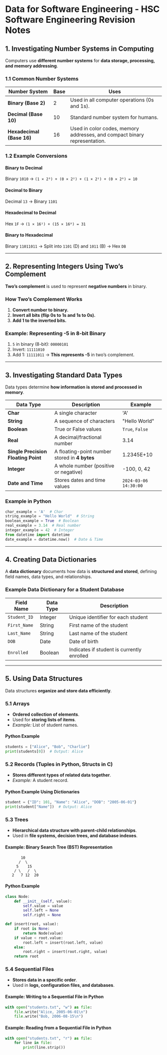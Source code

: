 # Data for Software Engineering - HSC Software Engineering Revision Notes

## 1. Investigating Number Systems in Computing
Computers use **different number systems** for **data storage, processing, and memory addressing**.

### **1.1 Common Number Systems**
| **Number System** | **Base** | **Uses** |
|------------------|---------|----------|
| **Binary (Base 2)** | 2 | Used in all computer operations (0s and 1s). |
| **Decimal (Base 10)** | 10 | Standard number system for humans. |
| **Hexadecimal (Base 16)** | 16 | Used in color codes, memory addresses, and compact binary representation. |

### **1.2 Example Conversions**
#### **Binary to Decimal**
Binary `1010` → `(1 × 2³) + (0 × 2²) + (1 × 2¹) + (0 × 2⁰) = 10`

#### **Decimal to Binary**
Decimal `13` → Binary `1101`

#### **Hexadecimal to Decimal**
Hex `1F` → `(1 × 16¹) + (15 × 16⁰) = 31`

#### **Binary to Hexadecimal**
Binary `11011011` → Split into `1101` (D) and `1011` (B) → Hex `DB`

---

## 2. Representing Integers Using Two’s Complement
**Two’s complement** is used to represent **negative numbers** in binary.

### **How Two’s Complement Works**
1. **Convert number to binary.**
2. **Invert all bits (flip 0s to 1s and 1s to 0s).**
3. **Add 1 to the inverted bits.**

### **Example: Representing -5 in 8-bit Binary**
1. `5` in binary (8-bit): `00000101`
2. Invert: `11111010`
3. Add 1: `11111011` → **This represents -5** in two’s complement.

---

## 3. Investigating Standard Data Types
Data types determine **how information is stored and processed in memory**.

| **Data Type** | **Description** | **Example** |
|-------------|----------------|------------|
| **Char** | A single character | 'A' |
| **String** | A sequence of characters | "Hello World" |
| **Boolean** | True or False values | `True`, `False` |
| **Real** | A decimal/fractional number | 3.14 |
| **Single Precision Floating Point** | A floating-point number stored in **4 bytes** | 1.2345E+10 |
| **Integer** | A whole number (positive or negative) | -100, 0, 42 |
| **Date and Time** | Stores dates and time values | `2024-03-06 14:30:00` |

### **Example in Python**
```python
char_example = 'A'  # Char
string_example = "Hello World"  # String
boolean_example = True  # Boolean
real_example = 3.14  # Real number
integer_example = 42  # Integer
from datetime import datetime
date_example = datetime.now()  # Date & Time
```

---

## 4. Creating Data Dictionaries
A **data dictionary** documents how data is **structured and stored**, defining field names, data types, and relationships.

### **Example Data Dictionary for a Student Database**
| **Field Name** | **Data Type** | **Description** |
|--------------|-------------|----------------|
| `Student_ID` | Integer | Unique identifier for each student |
| `First_Name` | String | First name of the student |
| `Last_Name` | String | Last name of the student |
| `DOB` | Date | Date of birth |
| `Enrolled` | Boolean | Indicates if student is currently enrolled |

---

## 5. Using Data Structures
Data structures **organize and store data efficiently**.

### **5.1 Arrays**
- **Ordered collection of elements**.
- Used for **storing lists of items**.
- *Example:* List of student names.

#### **Python Example**
```python
students = ["Alice", "Bob", "Charlie"]
print(students[0])  # Output: Alice
```

### **5.2 Records (Tuples in Python, Structs in C)**
- **Stores different types of related data together**.
- *Example:* A student record.

#### **Python Example Using Dictionaries**
```python
student = {"ID": 101, "Name": "Alice", "DOB": "2005-06-01"}
print(student["Name"])  # Output: Alice
```

### **5.3 Trees**
- **Hierarchical data structure with parent-child relationships**.
- Used in **file systems, decision trees, and database indexes**.

#### **Example: Binary Search Tree (BST) Representation**
```
       10
      /  \
     5    15
    / \   /  \
   2   7 12  20
```

#### **Python Example**
```python
class Node:
    def __init__(self, value):
        self.value = value
        self.left = None
        self.right = None

def insert(root, value):
    if root is None:
        return Node(value)
    if value < root.value:
        root.left = insert(root.left, value)
    else:
        root.right = insert(root.right, value)
    return root
```

### **5.4 Sequential Files**
- **Stores data in a specific order**.
- Used in **logs, configuration files, and databases**.

#### **Example: Writing to a Sequential File in Python**
```python
with open("students.txt", "w") as file:
    file.write("Alice, 2005-06-01\n")
    file.write("Bob, 2006-08-15\n")
```

#### **Example: Reading from a Sequential File in Python**
```python
with open("students.txt", "r") as file:
    for line in file:
        print(line.strip())
```